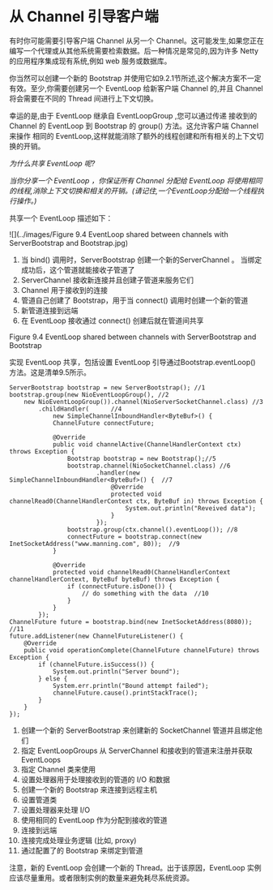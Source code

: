 从 Channel 引导客户端
====

有时你可能需要引导客户端 Channel 从另一个 Channel。这可能发生,如果您正在编写一个代理或从其他系统需要检索数据。后一种情况是常见的,因为许多 Netty 的应用程序集成现有系统,例如 web 服务或数据库。

你当然可以创建一个新的 Bootstrap 并使用它如9.2.1节所述,这个解决方案不一定有效。至少,你需要创建另一个 EventLoop 给新客户端 Channel 的,并且  Channel 将会需要在不同的 Thread 间进行上下文切换。

幸运的是,由于 EventLoop  继承自 EventLoopGroup ,您可以通过传递 接收到的 Channel 的 EventLoop 到 Bootstrap 的 group() 方法。这允许客户端 Channel 来操作 相同的 EventLoop,这样就能消除了额外的线程创建和所有相关的上下文切换的开销。

*为什么共享 EventLoop 呢?*

*当你分享一个 EventLoop ，你保证所有 Channel 分配给 EventLoop 将使用相同的线程,消除上下文切换和相关的开销。(请记住,一个EventLoop分配给一个线程执行操作。)*

共享一个 EventLoop 描述如下：

![](../images/Figure 9.4 EventLoop shared between channels with ServerBootstrap and Bootstrap.jpg)

1. 当 bind() 调用时，ServerBootstrap 创建一个新的ServerChannel 。 当绑定成功后，这个管道就能接收子管道了
2. ServerChannel 接收新连接并且创建子管道来服务它们
3. Channel 用于接收到的连接
4. 管道自己创建了 Bootstrap，用于当 connect() 调用时创建一个新的管道
5. 新管道连接到远端
6. 在 EventLoop 接收通过 connect() 创建后就在管道间共享

Figure 9.4 EventLoop shared between channels with ServerBootstrap and Bootstrap

实现 EventLoop 共享，包括设置 EventLoop 引导通过Bootstrap.eventLoop() 方法。这是清单9.5所示。

	ServerBootstrap bootstrap = new ServerBootstrap(); //1
	bootstrap.group(new NioEventLoopGroup(), //2
		new NioEventLoopGroup()).channel(NioServerSocketChannel.class) //3
	        .childHandler(		//4
				new SimpleChannelInboundHandler<ByteBuf>() {
	            ChannelFuture connectFuture;
	
	            @Override
	            public void channelActive(ChannelHandlerContext ctx) throws Exception {
	                Bootstrap bootstrap = new Bootstrap();//5
	                bootstrap.channel(NioSocketChannel.class) //6
	                        .handler(new SimpleChannelInboundHandler<ByteBuf>() {  //7
	                            @Override
	                            protected void channelRead0(ChannelHandlerContext ctx, ByteBuf in) throws Exception {
	                                System.out.println("Reveived data");
	                            }
	                        });
	                bootstrap.group(ctx.channel().eventLoop()); //8
	                connectFuture = bootstrap.connect(new InetSocketAddress("www.manning.com", 80));  //9
	            }
	
	            @Override
	            protected void channelRead0(ChannelHandlerContext channelHandlerContext, ByteBuf byteBuf) throws Exception {
	                if (connectFuture.isDone()) {
	                    // do something with the data  //10
	                }
	            }
	        });
	ChannelFuture future = bootstrap.bind(new InetSocketAddress(8080));  //11
	future.addListener(new ChannelFutureListener() {
	    @Override
	    public void operationComplete(ChannelFuture channelFuture) throws Exception {
	        if (channelFuture.isSuccess()) {
	            System.out.println("Server bound");
	        } else {
	            System.err.println("Bound attempt failed");
	            channelFuture.cause().printStackTrace();
	        }
	    }
	});

1. 创建一个新的 ServerBootstrap 来创建新的 SocketChannel 管道并且绑定他们
2. 指定 EventLoopGroups 从 ServerChannel 和接收到的管道来注册并获取 EventLoops 
3. 指定 Channel 类来使用
4. 设置处理器用于处理接收到的管道的 I/O 和数据
5. 创建一个新的 Bootstrap 来连接到远程主机
6. 设置管道类
7. 设置处理器来处理 I/O
8. 使用相同的 EventLoop 作为分配到接收的管道
9. 连接到远端
10. 连接完成处理业务逻辑 (比如, proxy)
11. 通过配置了的 Bootstrap 来绑定到管道

注意，新的 EventLoop 会创建一个新的 Thread。出于该原因，EventLoop 实例应该尽量重用。或者限制实例的数量来避免耗尽系统资源。